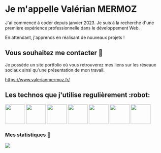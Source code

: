 <h1 style="underline">Je m'appelle Valérian MERMOZ</h1>

<p>J'ai commencé à coder depuis janvier 2023. Je suis à la recherche d'une première expérience professionnelle dans le développement Web.</p> 
<p>En attendant, j'apprends en réalisant de nouveaux projets !</p>

<h2 style="underline">Vous souhaitez me contacter 💬</h2>

<p>Je possède un site portfolio où vous retrouverez mes liens sur les réseaux sociaux ainsi qu'une présentation de mon travail.</p>
<a href="https://www.valerianmermoz.fr" target="_blank" rel="noferrer">https://www.valerianmermoz.fr/</a>

<h2>Les technos que j'utilise regulièrement :robot:</h2>
<div display="flex" flex-direction="row" align-items="center" justify-content="center">
<img src="https://cdn.jsdelivr.net/gh/devicons/devicon/icons/html5/html5-original.svg" width="64px" />
<img src="https://cdn.jsdelivr.net/gh/devicons/devicon/icons/css3/css3-original.svg"  width="64px" />
<img src="https://cdn.jsdelivr.net/gh/devicons/devicon/icons/sass/sass-original.svg" width="64px"/>
<img src="https://cdn.jsdelivr.net/gh/devicons/devicon/icons/javascript/javascript-original.svg" width="64px" />
<img src="https://cdn.jsdelivr.net/gh/devicons/devicon/icons/react/react-original.svg" width="64px" />
<img src="https://cdn.jsdelivr.net/gh/devicons/devicon/icons/nodejs/nodejs-original.svg" width="64px" />
<img src="https://cdn.jsdelivr.net/gh/devicons/devicon/icons/php/php-original.svg" width="64px" />
</div>
<h3>Mes statistiques 🔭</h3>

<img src="https://github-readme-stats.vercel.app/api?username=ValerianMermoz&show_icons=true&theme=transparent"/>

